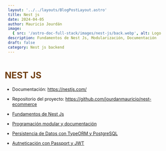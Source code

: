 ```yaml
---
layout: '../../layouts/BlogPostLayout.astro'
title: Nest js
date: 2024-04-05
author: Mauricio Jourdán
image:
  { src: '/astro-doc-full-stack/images/nest-js/back.webp', alt: Logo nest js' }
description: Fundamentos de Nest Js, Modularización, Documentación
draft: false
category: Nest js backend
---
```


# NEST JS

- Documentación: https://nestjs.com/
- Repositorio del proyecto: https://github.com/jourdanmauricio/nest-ecommerce

- [Fundamentos de Nest Js](/astro-doc-full-stack/blog/nest-js/nest-fundamentos)
- [Programación modular y documentación](/astro-doc-full-stack/blog/nest-js/nest-prog-modular-swagger)
- [Persistencia de Datos con TypeORM y PostgreSQL](/astro-doc-full-stack/blog/nest-js/persistencia-typeorm-poastgresql)
- [Autneticación con Passport y JWT](/astro-doc-full-stack/blog/nest-js/nest-autenticacion)
<style>
  h1 { color: #713f12; }
  h2 { color: #2563eb; }
  h3 { color: #a855f7; }
  img {
    width: 100%;
    height: 100%;
    object-fit: cover;
  }
  img[alt="Nest Inyección de dependencias."] {
  max-width:  400px;
  margin: 0 auto;
  display: block;
  }
  pre {
    padding: 10px;
  }
</style>

